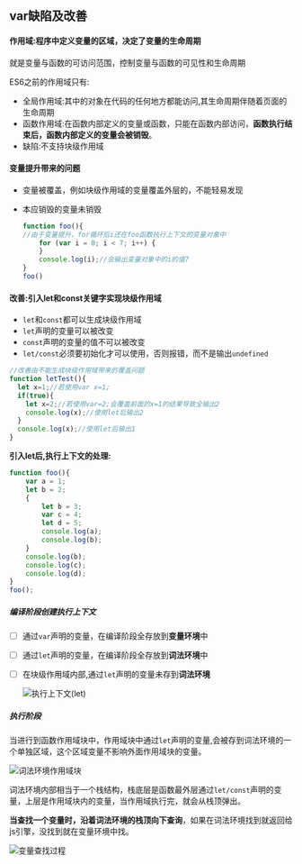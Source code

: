 ## var缺陷及改善

#### 作用域:程序中定义变量的区域，决定了变量的生命周期

就是变量与函数的可访问范围，控制变量与函数的可见性和生命周期

ES6之前的作用域只有:

- 全局作用域:其中的对象在代码的任何地方都能访问,其生命周期伴随着页面的生命周期
- 函数作用域:在函数内部定义的变量或函数，只能在函数内部访问，**函数执行结束后，函数内部定义的变量会被销毁**。
- 缺陷:不支持块级作用域

#### 变量提升带来的问题

- 变量被覆盖，例如块级作用域的变量覆盖外层的，不能轻易发现

- 本应销毁的变量未销毁

  ```JavaScript
  function foo(){
  //由于变量提升，for循环后i还在foo函数执行上下文的变量对象中
      for (var i = 0; i < 7; i++) {
      }
      console.log(i);//会输出变量对象中的i的值7
  }
  foo()
  ```

#### 改善:引入let和const关键字实现块级作用域

- `let`和`const`都可以生成块级作用域
- `let`声明的变量可以被改变
- `const`声明的变量的值不可以被改变
- `let/const`必须要初始化才可以使用，否则报错，而不是输出`undefined`

```JavaScript
//改善由不能生成块级作用域带来的覆盖问题
function letTest(){
  let x=1;//若使用var x=1;
  if(true){
    let x=2;//若使用var=2;会覆盖前面的x=1的结果导致全输出2
    console.log(x);//使用let后输出2
  }
  console.log(x);//使用let后输出1
}
```

**引入let后,执行上下文的处理:**

```JavaScript
function foo(){
    var a = 1;
    let b = 2;
    {
        let b = 3;
        var c = 4;
        let d = 5;
        console.log(a);
        console.log(b);
    }
    console.log(b);
    console.log(c);
    console.log(d);
}
foo();
```

##### 编译阶段创建执行上下文

- [ ] 通过`var`声明的变量，在编译阶段全存放到**变量环境**中

- [ ] 通过`let`声明的变量，在编译阶段全存放到**词法环境**中

- [ ] 在块级作用域内部,通过`let`声明的变量未存到**词法环境**

  ![执行上下文(let)](C:\Users\Admin\Desktop\浏览器工作原理小册\image\执行上下文(let).png)

##### 执行阶段

当进行到函数作用域块中，作用域块中通过`let`声明的变量,会被存到词法环境的一个单独区域，这个区域变量不影响外面作用域块的变量。

![词法环境作用域块](C:\Users\Admin\Desktop\浏览器工作原理小册\image\词法环境作用域块.png)

词法环境内部相当于一个栈结构，栈底层是函数最外层通过`let/const`声明的变量，上层是作用域块内的变量，当作用域执行完，就会从栈顶弹出。

**当查找一个变量时，沿着词法环境的栈顶向下查询**，如果在词法环境找到就返回给js引擎，没找到就在变量环境中找。

![变量查找过程](C:\Users\Admin\Desktop\浏览器工作原理小册\image\变量查找过程.png)

